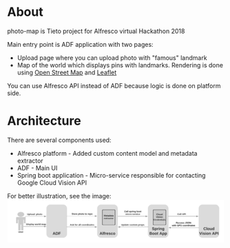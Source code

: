 # About
photo-map is Tieto project for Alfresco virtual Hackathon 2018

Main entry point is ADF application with two pages:
* Upload page where you can upload photo with "famous" landmark
* Map of the world which displays pins with landmarks. Rendering is done using [Open Street Map](https://www.openstreetmap.org) and [Leaflet](https://leafletjs.com/)

You can use Alfresco API instead of ADF because logic is done on platform side.

# Architecture
There are several components used:
* Alfresco platform - Added custom content model and metadata extractor 
* ADF - Main UI
* Spring boot application - Micro-service responsible for contacting Google Cloud Vision API

For better illustration, see the image:
![Architecture image](/photo-examples/photo-map-architecture.png)
